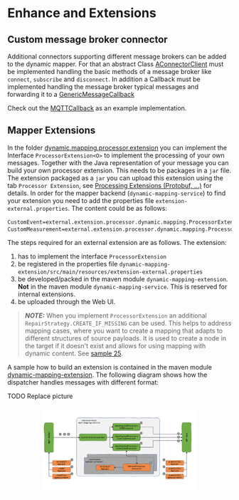 # Enhance and Extensions

## Custom message broker connector

Additional connectors supporting different message brokers can be added to the dynamic mapper.
For that an abstract Class [AConnectorClient](./dynamic-mapping-service/src/main/java/dynamic/mapping/connector/core/client/AConnectorClient.java) must be implemented handling the basic methods of a message broker like  `connect`, `subscribe` and `disconnect`.
In addition a Callback must be implemented handling the message broker typical messages and forwarding it to a [GenericMessageCallback](./dynamic-mapping-service/src/main/java/dynamic/mapping/connector/core/callback/GenericMessageCallback.java)

Check out the [MQTTCallback](./dynamic-mapping-service/src/main/java/dynamic/mapping/connector/mqtt/MQTTCallback.java) as an example implementation.

## Mapper Extensions
In the folder [dynamic.mapping.processor.extension](./dynamic-mapping-service/src/main/java/dynamic/mapping/processor/extension) you can implement  the Interface `ProcessorExtension<O>` to implement the processing of your own messages. Together with the Java representation of your message you can build your own processor extension.
This needs to be packages in a ```jar``` file. The extension packaged as a ```jar``` you can upload this extension using the tab ```Processor Extension```, see [Processing Extensions (Protobuf, ...)](#processing-extensions-protobuf) for details.
In order for the mapper backend (```dynamic-mapping-service```) to find your extension you need to add the properties file ```extension-external.properties```. The content could be as follows:
```
CustomEvent=external.extension.processor.dynamic.mapping.ProcessorExtensionCustomEvent
CustomMeasurement=external.extension.processor.dynamic.mapping.ProcessorExtensionCustomMeasurement
```

The steps required for an external extension are as follows. The extension:
1. has to implement the interface <code>ProcessorExtension<O></code>
2. be registered in the properties file <code>dynamic-mapping-extension/src/main/resources/extension-external.properties</code>
3. be developed/packed in the maven module <code>dynamic-mapping-extension</code>. **Not** in the maven module <code>dynamic-mapping-service</code>. This is reserved for internal extensions.
4. be uploaded through the Web UI.

> **_NOTE:_** When you implement <code>ProcessorExtension<O></code> an additional <code>RepairStrategy.CREATE_IF_MISSING</code> can be used. This helps to address mapping cases, where you want to create a mapping that adapts to different structures of source payloads. It is used to create a node in the target if it doesn't exist and allows for using mapping with dynamic content. See [sample 25](./resources/script/mapping/sampleMapping/SampleMappings_06.pdf).

A sample how to build an extension is contained in the maven module [dynamic-mapping-extension](./dynamic-mapping-extension).
The following diagram shows how the dispatcher handles messages with different format:

TODO Replace picture
<p align="center">
<img src="resources/image/Dynamic_Mapper_Diagram_Dispatcher.png"  style="width: 70%;" />
</p>
<br/>